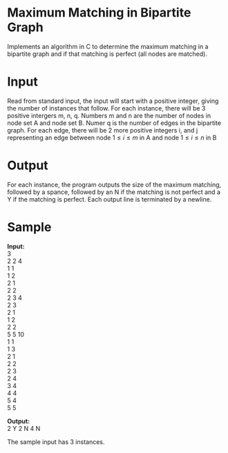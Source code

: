 # Maximum Matching in Bipartite Graph
Implements an algorithm in C to determine the maximum matching in a bipartite graph and if that matching is perfect (all nodes are matched). 

# Input
Read from standard input, the input will start with a positive integer, giving the number of instances that follow. For each instance, there will be 3 positive intergers m, n, q. Numbers m and n are the number of nodes in node set A and node set B. Numer q is the number of edges in the bipartite graph. For each edge, there will be 2 more positive integers i, and j representing an edge between node $1 \le i \le m$ in A and node $1 \le i \le n$ in B

# Output
For each instance, the program outputs the size of the maximum matching, followed by a spance, followed by an N if the matching is not perfect and a Y if the matching is perfect. Each output line is terminated by a newline. 

# Sample
**Input:**\
3\
2 2 4\
1 1\
1 2\
2 1\
2 2\
2 3 4\
2 3\
2 1\
1 2\
2 2\
5 5 10\
1 1\
1 3\
2 1\
2 2\
2 3\
2 4\
3 4\
4 4\
5 4\
5 5

**Output:**\
2 Y
2 N
4 N

The sample input has 3 instances.